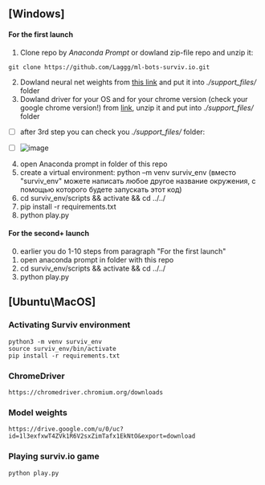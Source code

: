 ## [Windows] 
#### For the first launch 

1) Clone repo by *Anaconda Prompt* or dowland zip-file repo and unzip it:
```
git clone https://github.com/Laggg/ml-bots-surviv.io.git
```
2) Dowland neural net weights from [this link](https://drive.google.com/u/0/uc?id=1l3exfxwT4ZVk1R6V2sxZimTafx1EkNtO&export=download) and put it into *./support_files/* folder
3) Dowland driver for your OS and for your chrome version (check your google chrome version!) from [link](https://chromedriver.chromium.org/downloads), unzip it and put into *./support_files/* folder

  - [ ] after 3rd step you can check you *./support_files/* folder:

  - [ ] ![image](https://user-images.githubusercontent.com/45121687/134749881-a239f8be-ce69-41d3-9988-21e1083e3e3e.png)

4) open Anaconda prompt in folder of this repo
7) create a virtual environment: python –m venv surviv_env  (вместо "surviv_env" можете написать любое другое название окружения, с помощью которого будете запускать этот код)
8) cd surviv_env/scripts && activate && cd ../../
9) pip install -r requirements.txt
10) python play.py

#### For the second+ launch 
0) earlier you do 1-10 steps from paragraph "For the first launch"
1) open anaconda prompt in folder with this repo
2) cd surviv_env/scripts && activate && cd ../../
3) python play.py

## [Ubuntu\MacOS] 
### Activating Surviv environment
```
python3 -m venv surviv_env 
source surviv_env/bin/activate
pip install -r requirements.txt 
```

### ChromeDriver

```
https://chromedriver.chromium.org/downloads
```

### Model weights

```
https://drive.google.com/u/0/uc?id=1l3exfxwT4ZVk1R6V2sxZimTafx1EkNtO&export=download
```

### Playing surviv.io game
```
python play.py
```
